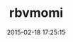---
layout: post
title:  "rbvmomi"
repo:   "vmware/rbvmomi"
date:   2015-02-18 17:25:15
gemurl: https://github.com/vmware/rbvmomi
---